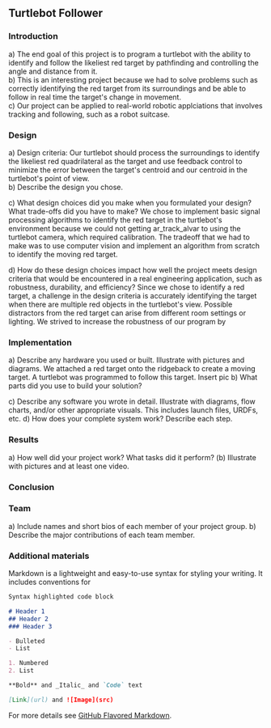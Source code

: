 ## Turtlebot Follower

### Introduction
a) The end goal of this project is to program a turtlebot with the ability to identify and follow the likeliest red target by pathfinding and controlling the angle and distance from it. </br>
b) This is an interesting project because we had to solve problems such as correctly identifying the red target from its surroundings and be able to follow in real time the target's change in movement. </br>
c) Our project can be applied to real-world robotic applciations that involves tracking and following, such as a robot suitcase. </br>

### Design
a) Design criteria: 
Our turtlebot should process the surroundings to identify the likeliest red quadrilateral as the target and use feedback control to minimize the error between the target's centroid and our centroid in the turtlebot's point of view.  </br>
b) Describe the design you chose.

c) What design choices did you make when you formulated your design? What trade-offs did you have to make?
We chose to implement basic signal processing algorithms to identify the red target in the turtlebot's environment because we could not getting ar_track_alvar to using the turtlebot camera, which required calibration.  The tradeoff that we had to make was to use computer vision and implement an algorithm from scratch to identify the moving red target.  </br>

d) How do these design choices impact how well the project meets design criteria that would be encountered in a real engineering application, such as robustness, durability, and efficiency?
Since we chose to identify a red target, a challenge in the design criteria is accurately identifying the target when there are multiple red objects in the turtlebot's view.  Possible distractors from the red target can arise from different room settings or lighting.  We strived to increase the robustness of our program by 

### Implementation
a) Describe any hardware you used or built. Illustrate with pictures and diagrams.
We attached a red target onto the ridgeback to create a moving target.  A turtlebot was programmed to follow this target.
Insert pic
b) What parts did you use to build your solution?

c) Describe any software you wrote in detail. Illustrate with diagrams, flow charts, and/or other appropriate visuals. This includes launch files, URDFs, etc.
d) How does your complete system work? Describe each step.

### Results
a) How well did your project work? What tasks did it perform? (b) Illustrate with pictures and at least one video.
### Conclusion

### Team
a) Include names and short bios of each member of your project group.
b) Describe the major contributions of each team member.

### Additional materials

Markdown is a lightweight and easy-to-use syntax for styling your writing. It includes conventions for

```markdown
Syntax highlighted code block

# Header 1
## Header 2
### Header 3

- Bulleted
- List

1. Numbered
2. List

**Bold** and _Italic_ and `Code` text

[Link](url) and ![Image](src)
```

For more details see [GitHub Flavored Markdown](https://guides.github.com/features/mastering-markdown/).
